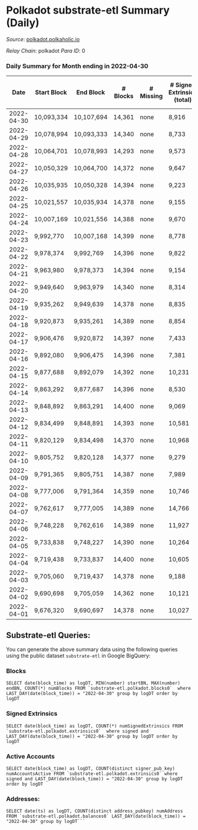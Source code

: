 # Polkadot substrate-etl Summary (Daily)

_Source_: [polkadot.polkaholic.io](https://polkadot.polkaholic.io)

*Relay Chain*: polkadot
*Para ID*: 0



### Daily Summary for Month ending in 2022-04-30


| Date | Start Block | End Block | # Blocks | # Missing | # Signed Extrinsics (total) | # Active Accounts | # Addresses with Balances | # Events | # Transfers | # XCM Transfers In | # XCM Transfers Out |
| ---- | ----------- | --------- | -------- | --------- | --------------------------- | ----------------- | ------------------------- | -------- | ----------- | ------------------ | ------------------- |
| 2022-04-30 | 10,093,334 | 10,107,694 | 14,361 | none  | 8,916 | 3,960 | 966,416 | 290,424 | 7,583 ($69,471,527) |   |   |
| 2022-04-29 | 10,078,994 | 10,093,333 | 14,340 | none  | 8,733 | 4,072 |  | 289,097 | 7,504 ($183,060,169) |   |   |
| 2022-04-28 | 10,064,701 | 10,078,993 | 14,293 | none  | 9,573 | 4,611 |  | 293,090 | 8,420 ($74,580,250) |   |   |
| 2022-04-27 | 10,050,329 | 10,064,700 | 14,372 | none  | 9,647 | 4,698 |  | 297,606 | 8,570 ($128,410,298) |   |   |
| 2022-04-26 | 10,035,935 | 10,050,328 | 14,394 | none  | 9,223 | 4,202 |  | 292,731 | 8,296 ($111,745,236) |   |   |
| 2022-04-25 | 10,021,557 | 10,035,934 | 14,378 | none  | 9,155 | 4,291 |  | 296,528 | 8,186 ($94,285,536) |   |   |
| 2022-04-24 | 10,007,169 | 10,021,556 | 14,388 | none  | 9,670 | 5,029 |  | 297,113 | 8,397 ($70,851,932) |   |   |
| 2022-04-23 | 9,992,770 | 10,007,168 | 14,399 | none  | 8,778 | 3,854 |  | 294,431 | 7,768 ($76,892,479) |   |   |
| 2022-04-22 | 9,978,374 | 9,992,769 | 14,396 | none  | 9,822 | 4,091 |  | 312,070 | 8,906 ($94,894,744) |   |   |
| 2022-04-21 | 9,963,980 | 9,978,373 | 14,394 | none  | 9,154 | 4,011 |  | 297,681 | 8,900 ($80,295,770) |   |   |
| 2022-04-20 | 9,949,640 | 9,963,979 | 14,340 | none  | 8,314 | 3,728 |  | 289,117 | 7,044 ($692,317,827) |   |   |
| 2022-04-19 | 9,935,262 | 9,949,639 | 14,378 | none  | 8,835 | 3,838 |  | 291,067 | 7,687 ($423,452,473) |   |   |
| 2022-04-18 | 9,920,873 | 9,935,261 | 14,389 | none  | 8,854 | 3,833 |  | 292,668 | 7,585 ($83,065,906) |   |   |
| 2022-04-17 | 9,906,476 | 9,920,872 | 14,397 | none  | 7,433 | 3,335 |  | 283,516 | 6,707 ($45,739,242) |   |   |
| 2022-04-16 | 9,892,080 | 9,906,475 | 14,396 | none  | 7,381 | 3,322 |  | 280,422 | 6,409 ($45,325,520) |   |   |
| 2022-04-15 | 9,877,688 | 9,892,079 | 14,392 | none  | 10,231 | 5,123 |  | 306,577 | 9,032 ($254,619,795) |   |   |
| 2022-04-14 | 9,863,292 | 9,877,687 | 14,396 | none  | 8,530 | 3,869 |  | 304,628 | 7,343 ($110,777,866) |   |   |
| 2022-04-13 | 9,848,892 | 9,863,291 | 14,400 | none  | 9,069 | 4,130 |  | 300,864 | 7,880 ($443,723,340) |   |   |
| 2022-04-12 | 9,834,499 | 9,848,891 | 14,393 | none  | 10,581 | 4,536 |  | 311,588 | 9,107 ($171,253,608) |   |   |
| 2022-04-11 | 9,820,129 | 9,834,498 | 14,370 | none  | 10,968 | 4,617 |  | 306,157 | 9,843 ($172,123,299) |   |   |
| 2022-04-10 | 9,805,752 | 9,820,128 | 14,377 | none  | 9,279 | 4,132 |  | 292,991 | 8,030 ($84,885,668) |   |   |
| 2022-04-09 | 9,791,365 | 9,805,751 | 14,387 | none  | 7,989 | 3,703 |  | 283,030 | 6,793 ($111,552,513) |   |   |
| 2022-04-08 | 9,777,006 | 9,791,364 | 14,359 | none  | 10,746 | 4,190 |  | 298,728 | 8,271 ($93,317,802) |   |   |
| 2022-04-07 | 9,762,617 | 9,777,005 | 14,389 | none  | 14,766 | 6,438 |  | 327,429 | 12,410 ($97,354,765) |   |   |
| 2022-04-06 | 9,748,228 | 9,762,616 | 14,389 | none  | 11,927 | 5,598 |  | 310,625 | 10,577 ($215,431,291) |   |   |
| 2022-04-05 | 9,733,838 | 9,748,227 | 14,390 | none  | 10,264 | 4,637 |  | 297,957 | 8,898 ($148,338,992) |   |   |
| 2022-04-04 | 9,719,438 | 9,733,837 | 14,400 | none  | 10,605 | 5,288 |  | 304,911 | 9,201 ($204,585,903) |   |   |
| 2022-04-03 | 9,705,060 | 9,719,437 | 14,378 | none  | 9,188 | 4,271 |  | 289,974 | 7,723 ($100,615,642) |   |   |
| 2022-04-02 | 9,690,698 | 9,705,059 | 14,362 | none  | 10,121 | 4,655 |  | 297,757 | 9,235 ($161,761,522) |   |   |
| 2022-04-01 | 9,676,320 | 9,690,697 | 14,378 | none  | 10,027 | 4,734 |  | 286,617 | 9,244 ($124,538,962) |   |   |

## Substrate-etl Queries:
You can generate the above summary data using the following queries using the public dataset `substrate-etl` in Google BigQuery:


### Blocks
```
SELECT date(block_time) as logDT, MIN(number) startBN, MAX(number) endBN, COUNT(*) numBlocks FROM `substrate-etl.polkadot.blocks0`  where LAST_DAY(date(block_time)) = "2022-04-30" group by logDT order by logDT
```


### Signed Extrinsics
```
SELECT date(block_time) as logDT, COUNT(*) numSignedExtrinsics FROM `substrate-etl.polkadot.extrinsics0`  where signed and LAST_DAY(date(block_time)) = "2022-04-30" group by logDT order by logDT
```


### Active Accounts
```
SELECT date(block_time) as logDT, COUNT(distinct signer_pub_key) numAccountsActive FROM `substrate-etl.polkadot.extrinsics0` where signed and LAST_DAY(date(block_time)) = "2022-04-30" group by logDT order by logDT
```


### Addresses:
```
SELECT date(ts) as logDT, COUNT(distinct address_pubkey) numAddress FROM `substrate-etl.polkadot.balances0` LAST_DAY(date(block_time)) = "2022-04-30" group by logDT```

